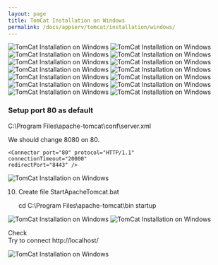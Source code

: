 ```yaml
---
layout: page
title: TomCat Installation on Windows
permalink: /docs/appserv/tomcat/installation/windows/
---
```





<img src="http://img.fotografii.org/images/JavaDev/DownloadingSoftware/DownloadingJRE1.png" alt="TomCat Installation on Windows">


<img src="http://img.fotografii.org/images/JavaDev/DownloadingSoftware/DownloadingJRE2.png" alt="TomCat Installation on Windows">


<img src="http://img.fotografii.org/images/JavaDev/DownloadingSoftware/DownloadingJRE3.png" alt="TomCat Installation on Windows">



<img src="http://img.fotografii.org/images/JavaDev/DownloadingSoftware/DownloadingTomCat1.png" alt="TomCat Installation on Windows">


<img src="http://img.fotografii.org/images/JavaDev/DownloadingSoftware/DownloadingTomCat2.png" alt="TomCat Installation on Windows">


<img src="http://img.fotografii.org/images/JavaDev/installingApacheTomcat/installingApacheTomcat1.PNG" alt="TomCat Installation on Windows">

<img src="http://img.fotografii.org/images/JavaDev/installingApacheTomcat/installingApacheTomcat2.PNG" alt="TomCat Installation on Windows">


<img src="http://img.fotografii.org/images/JavaDev/installingApacheTomcat/installingApacheTomcat3.PNG" alt="TomCat Installation on Windows">


<img src="http://img.fotografii.org/images/JavaDev/installingApacheTomcat/installingApacheTomcat4.PNG" alt="TomCat Installation on Windows">

<img src="http://img.fotografii.org/images/JavaDev/installingApacheTomcat/installingApacheTomcat5.PNG" alt="TomCat Installation on Windows">



<img src="http://img.fotografii.org/images/JavaDev/installingApacheTomcat/installingApacheTomcat6.PNG" alt="TomCat Installation on Windows">


<img src="http://img.fotografii.org/images/JavaDev/installingApacheTomcat/installingApacheTomcat7.PNG" alt="TomCat Installation on Windows">


<img src="http://img.fotografii.org/images/JavaDev/installingApacheTomcat/installingApacheTomcat8.PNG" alt="TomCat Installation on Windows">

<img src="http://img.fotografii.org/images/JavaDev/installingApacheTomcat/installingApacheTomcat9.PNG" alt="TomCat Installation on Windows">





### Setup port 80 as default


C:\Program Files\apache-tomcat\conf\server.xml

We should change 8080 on 80.


    <Connector port="80" protocol="HTTP/1.1"
    connectionTimeout="20000"
    redirectPort="8443" />


<img src="http://img.fotografii.org/images/JavaDev/installingApacheTomcat/installingApacheTomcat10.PNG" alt="TomCat Installation on Windows">




10) Create file StartApacheTomcat.bat


    cd C:\Program Files\apache-tomcat\bin
    startup 


<img src="http://img.fotografii.org/images/JavaDev/installingApacheTomcat/installingApacheTomcat11.PNG" alt="TomCat Installation on Windows">


<img src="http://img.fotografii.org/images/JavaDev/installingApacheTomcat/installingApacheTomcat12.PNG" alt="TomCat Installation on Windows">


Check  
Try to connect http://localhost/


<img src="http://img.fotografii.org/images/JavaDev/installingApacheTomcat/installingApacheTomcat13.PNG" alt="TomCat Installation on Windows">


